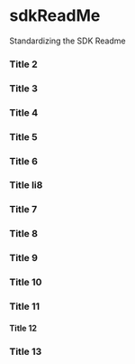 # sdkReadMe
Standardizing the SDK Readme


### Title 2

### Title 3

### Title 4

### Title 5

### Title 6

### Title li8

### Title 7

### Title 8

### Title 9

### Title 10

### Title 11

#### Title 12

### Title 13
